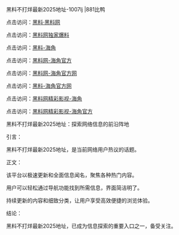 黑料不打烊最新2025地址-1007lj |881比鸭

点击访问：<a href="https://heiliaolvzlu3.pages.dev">黑料·黑料网</a>

点击访问：<a href="https://heiliaoyvnrda.pages.dev">黑料网独家爆料</a>

点击访问：<a href="https://heiliaox6jgh3.pages.dev">黑料-海角</a>

点击访问：<a href="https://heiliao9wsbg3.pages.dev">黑料网-海角官方</a>

点击访问：<a href="https://heiliao5s28gk.pages.dev">黑料网-海角官方网</a>

点击访问：<a href="https://heiliaoryrhyu.pages.dev">黑料-海角官方网</a>

点击访问：<a href="https://heiliaoxfe5rb.pages.dev">黑料网精彩影视-海角</a>

点击访问：<a href="https://heiliaoubleqx.pages.dev">黑料网精彩影视-海角官方</a>

黑料不打烊最新2025地址：探索网络信息的前沿阵地

引言：

黑料不打烊最新2025地址，是当前网络用户热议的话题。

正文：

该平台以极速更新和全面信息闻名，聚焦各种热门内容。

用户可以轻松通过导航功能找到所需信息，界面简洁明了。

持续更新的内容和细致分类，让用户享受高效便捷的浏览体验。

结论：

黑料不打烊最新2025地址，已成为信息探索的重要入口之一，备受关注。

